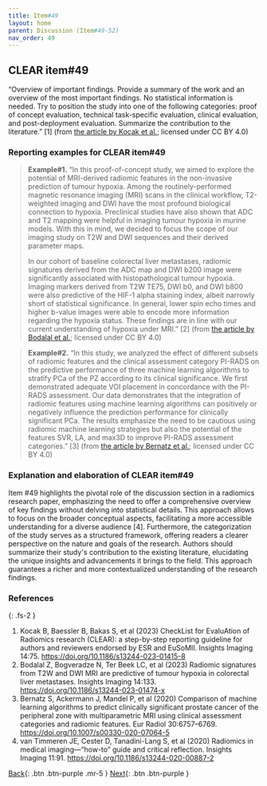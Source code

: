 ```yaml
---
title: Item#49
layout: home
parent: Discussion (Item#49-52)
nav_order: 49
---
```


## CLEAR item#49


“Overview of important findings. Provide a summary of the work and an overview of the most important findings. No statistical information is needed. Try to position the study into one of the following categories: proof of concept evaluation, technical task-specific evaluation, clinical evaluation, and post-deployment evaluation. Summarize the contribution to the literature.” [1] (from [the article by Kocak et al.](https://insightsimaging.springeropen.com/articles/10.1186/s13244-023-01415-8); licensed under CC BY 4.0)


### Reporting examples for CLEAR item#49

> **Example#1.** “In this proof-of-concept study, we aimed to explore the potential of MRI-derived radiomic features in the non-invasive prediction of tumour hypoxia. Among the routinely-performed magnetic resonance imaging (MRI) scans in the clinical workflow, T2-weighted imaging and DWI have the most profound biological connection to hypoxia. Preclinical studies have also shown that ADC and T2 mapping were helpful in imaging tumour hypoxia in murine models. With this in mind, we decided to focus the scope of our imaging study on T2W and DWI sequences and their derived parameter maps. 
>
>In our cohort of baseline colorectal liver metastases, radiomic signatures derived from the ADC map and DWI b200 image were significantly associated with histopathological tumour hypoxia. Imaging markers derived from T2W TE75, DWI b0, and DWI b800 were also predictive of the HIF-1 alpha staining index, albeit narrowly short of statistical significance. In general, lower spin echo times and higher b-value images were able to encode more information regarding the hypoxia status. These findings are in line with our current understanding of hypoxia under MRI.” [2] (from [the article by Bodalal et al.](https://doi.org/10.1186/s13244-023-01474-x); licensed under CC BY 4.0)


> **Example#2.** “In this study, we analyzed the effect of different subsets of radiomic features and the clinical assessment category PI-RADS on the predictive performance of three machine learning algorithms to stratify PCa of the PZ according to its clinical significance. We first demonstrated adequate VOI placement in concordance with the PI-RADS assessment. Our data demonstrates that the integration of radiomic features using machine learning algorithms can positively or negatively influence the prediction performance for clinically significant PCa. The results emphasize the need to be cautious using radiomic machine learning strategies but also the potential of the features SVR, LA, and max3D to improve PI-RADS assessment categories.” [3] (from [the article by Bernatz et al.](https://doi.org/10.1007/s00330-020-07064-5); licensed under CC BY 4.0)

### Explanation and elaboration of CLEAR item#49

Item #49 highlights the pivotal role of the discussion section in a radiomics research paper, emphasizing the need to offer a comprehensive overview of key findings without delving into statistical details. This approach allows to focus on the broader conceptual aspects, facilitating a more accessible understanding for a diverse audience [4]. Furthermore, the categorization of the study serves as a structured framework, offering readers a clearer perspective on the nature and goals of the research. Authors should summarize their study's contribution to the existing literature, elucidating the unique insights and advancements it brings to the field. This approach guarantees a richer and more contextualized understanding of the research findings.

### References

{: .fs-2 }

1. 	Kocak B, Baessler B, Bakas S, et al (2023) CheckList for EvaluAtion of Radiomics research (CLEAR): a step-by-step reporting guideline for authors and reviewers endorsed by ESR and EuSoMII. Insights Imaging 14:75. https://doi.org/10.1186/s13244-023-01415-8
2. 	Bodalal Z, Bogveradze N, Ter Beek LC, et al (2023) Radiomic signatures from T2W and DWI MRI are predictive of tumour hypoxia in colorectal liver metastases. Insights Imaging 14:133. https://doi.org/10.1186/s13244-023-01474-x
3. 	Bernatz S, Ackermann J, Mandel P, et al (2020) Comparison of machine learning algorithms to predict clinically significant prostate cancer of the peripheral zone with multiparametric MRI using clinical assessment categories and radiomic features. Eur Radiol 30:6757–6769. https://doi.org/10.1007/s00330-020-07064-5
4. 	van Timmeren JE, Cester D, Tanadini-Lang S, et al (2020) Radiomics in medical imaging—“how-to” guide and critical reflection. Insights Imaging 11:91. https://doi.org/10.1186/s13244-020-00887-2


[Back](https://radiomic.github.io/CLEAR-E3/docs/Results%20(Item%2044-48)/Item48.html){: .btn .btn-purple .mr-5 }
[Next](https://radiomic.github.io/CLEAR-E3/docs/Discussion%20(Item%2049-52)/Item50.html){: .btn .btn-purple   }
